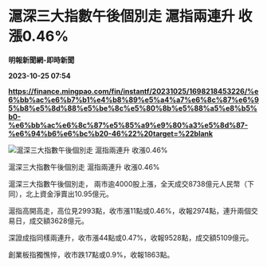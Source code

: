 # 滬深三大指數午後個別走 滬指兩連升 收漲0.46%
**明報新聞網-即時新聞**

**2023-10-25 07:54**

**https://finance.mingpao.com/fin/instantf/20231025/1698218453226/%e6%bb%ac%e6%b7%b1%e4%b8%89%e5%a4%a7%e6%8c%87%e6%95%b8%e5%8d%88%e5%be%8c%e5%80%8b%e5%88%a5%e8%b5%b0-%e6%bb%ac%e6%8c%87%e5%85%a9%e9%80%a3%e5%8d%87-%e6%94%b6%e6%bc%b20-46%22%20target=%22blank**

![滬深三大指數午後個別走 滬指兩連升 收漲0.46%](https://fs.mingpao.com/fin/20231025/s00010/f90f4f20e2a6083876aaa939779a2bda.jpg)

滬深三大指數午後個別走 滬指兩連升 收漲0.46%

滬深三大指數午後個別走， 兩市逾4000股上漲，全天成交8738億元人民幣（下同），北上資金淨賣出10.95億元。

滬指高開高走，高位見2993點，收市漲11點或0.46%，收報2974點，連升兩個交易日，成交額3628億元。

深證成指同樣兩連升，收市漲44點或0.47%，收報9528點，成交額5109億元。

創業板指獨憔悴，收市跌17點或0.9%，收報1863點。